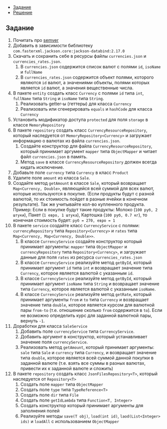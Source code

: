 <!-- TOC -->

* [Задание](#задание)
* [Решение](src/main/java)

<!-- TOC -->

## Задание

1. Почитать про [semver](https://semver.org/lang/ru/spec/v2.0.0.html)
2. Добавить в зависимости библиотеку `com.fasterxml.jackson.core:jackson-databind:2.17.0`
3. Скачать и сохранить себе в ресурсы файлы `currencies.json` и `currencies_rates.json`.
    1. В `currencies.json` содержится список валют с полями `id`, `isoName` и `fullName`
    2. В `currencies_rates.json` содержится объект полями, которого являются `id` валют, а значениями объекты, полями
       которых является `id` валют, а значения вещественные числа.
4. В пакете `entity` создать класс `Currency` с полями `id` типа `int`, `fullName` типа `String` и  `isoName`
   типа `String`.
    1. Реализовать getter-ы (геттеры) для класса `Currency`
    2. Реализовать или сгенерировать `equals` и `hashCode` для класса `Currency`
5. Установить модификатор доступа `protected` для поля `storage` в классе `MemoryRepository`
6. В пакете `repository` создать класс `CurrencyResourceRepository`, который наследуется от `MemoryRepository<Currency>`
   и загружает информацию о валютах из файла `currencies.json`.
    1. Создайте конструктор для файла `CurrencyResourceRepository`, который принимает аргумент `mapper`
       типа `ObjectMapper` и читает файл `currencies.json` в память.
    2. Метод `save` в классе `CurrencyResourceRepository` должен всегда кидать исключение.
7. Добавьте поле `currency` типа `Currency` в класс `Product`
8. Удалите поле `amount` из класса `Sale`.
9. Создайте метод `getAmount` в классе `Sale`, который возвращает `Map<Currency, Double>`, являющейся всей суммой для
   всех валют, которые используются в покупке. (Если продукты будут с разной валютой, то их стоимость пойдет в разные
   ячейки в конечном результате). Так же учитывайте кол-во купленного продукта. Пример: Если в покупке будут такие
   продукты: Молоко (`100 руб, 2 штуки`), Пакет (`1 евро, 1 штука`), Картошка (`100 руб, 0.7 кг`), то конечная стоимость
   будет: `руб = 270, евро = 1`
10. В пакете `service` создайте класс `CurrencyService` с полями: `currencyRepository` типа `Repository<Currency>`
    и `rates` типа `Map<Currency, Map<Currency, Double>>`.
    1. В классе `CurrencyService` создайте конструктор который принимает аргументы: `mapper` типа `ObjectMapper`
       и `currencyRepository` типа `Repository<Currency>`, и загружает данные для поля `rates` из
       ресурса `currencies_rates.json`
    2. В классе `CurrencyService` реализуйте метод `getById`, который принимает аргумент `id` типа `int` и возвращает
       значение типа `Currency`, которое является валютой с указанным `id`.
    3. В классе `CurrencyService` реализуйте метод `getById`, который принимает аргумент `isoName` типа `String` и
       возвращает значение типа `Currency`, которое является валютой с указанным `isoName`.
    4. В классе `CurrencyService` реализуйте метод `getRate`, который принимает аргументы `from` и `to`  типа `Currency`
       и возвращает значение типа `double`, которое является курсом для валютной пары `from-to` (т.е. отношение
       сколько `from` содержится в `to`). Если не возможно определить курс для заданной валютной пары, вернуть `-1`.
11. Доработки для класса `SaleService`
    1. Добавить поле `currencyService` типа `CurrencyService`.
    2. Добавить аргумент в конструктор, который устанавливает значение поля `currencyService`.
    3. Реализовать метод `getAmount`, который принимает аргументы: `sale` типа `Sale` и `currency` типа `Currency`, и
       возвращает значение типа `double`, которое является всей суммой данной покупки в заданной валюте (т.е. взять все
       суммы в разных валютах, привести их к заданной валюте и сложить)
12. В пакете `repository` создать класс `JsonFilesRepository<T>`, который наследуется от `Repository<T>`
    1. Создать поле `mapper` типа `ObjectMapper`
    2. Создать поле `type` типа `TypeReference<T>`
    3. Создать поле `dir` типа `File`
    4. Создать поле `getIdLambda` типа `Function<T, Integer>`
    5. Создать конструктор который принимает аргументы для заполнения полей
    6. Реализуйте методы `save(T obj)`, `load(int id)`, `laod(List<Integer> ids)` и `loadAll` с
       использованием `ObjectMapper`
